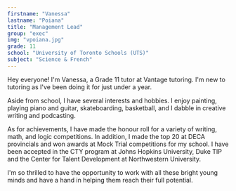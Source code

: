 ```yaml
---
firstname: "Vanessa"
lastname: "Poiana"
title: "Management Lead"
group: "exec"
img: "vpoiana.jpg"
grade: 11
school: "University of Toronto Schools (UTS)"
subject: "Science & French"
---
```


Hey everyone! I'm Vanessa, a Grade 11 tutor at Vantage tutoring. I'm new to tutoring as I've been doing it for just under a year.

Aside from school, I have several interests and hobbies. I enjoy painting, playing piano and guitar, skateboarding, basketball, and I dabble in creative writing and podcasting.

As for achievements, I have made the honour roll for a variety of writing, math, and logic competitions. In addition, I made the top 20 at DECA provincials and won awards at Mock Trial competitions for my school. I have been accepted in the CTY program at Johns Hopkins University, Duke TIP and the Center for Talent Development at Northwestern University.

I'm so thrilled to have the opportunity to work with all these bright young minds and have a hand in helping them reach their full potential.